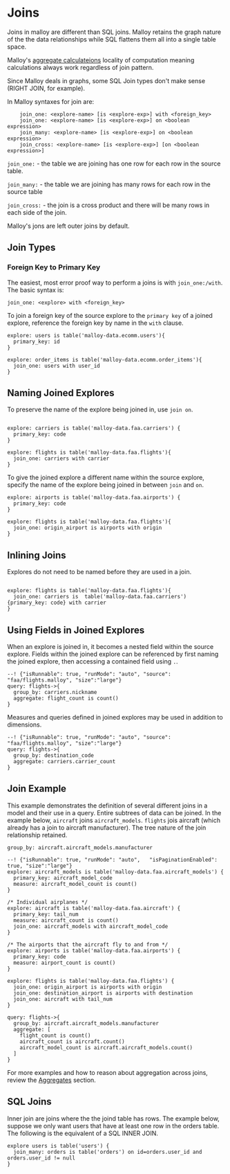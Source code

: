 # Joins

Joins in malloy are different than SQL joins.  Malloy retains the graph nature of the the data relationships
while SQL flattens them all into a single table space.

Malloy's [aggregate calculateions](aggregates.md) locality of computation meaning calculations always work regardless of join pattern.

Since Malloy deals in graphs, some SQL Join types don't make sense (RIGHT JOIN, for example).

In Malloy syntaxes for join are:

```
    join_one: <explore-name> [is <explore-exp>] with <foreign_key>
    join_one: <explore-name> [is <explore-exp>] on <boolean expression>
    join_many: <explore-name> [is <explore-exp>] on <boolean expression>
    join_cross: <explore-name> [is <explore-exp>] [on <boolean expression>]
```

`join_one:` - the table we are joining has one row for each row in the source table.

`join_many:` - the table we are joining has many rows for each row in the source table

`join_cross:` - the join is a cross product and there will be many rows in each side of the join.



Malloy's jons are left outer joins by default.

## Join Types

### Foreign Key to Primary Key

The easiest, most error proof way to perform a joins is with `join_one:/with`.  The basic syntax is:

`join_one: <explore> with <foreign_key>`

To join a foreign key of the source explore to the `primary key` of a joined explore, reference the foreign key by name in the `with` clause.

```malloy
explore: users is table('malloy-data.ecomm.users'){
  primary_key: id
}

explore: order_items is table('malloy-data.ecomm.order_items'){
  join_one: users with user_id
}
```

## Naming Joined Explores

To preserve the name of the explore being joined in, use `join on`.

```malloy

explore: carriers is table('malloy-data.faa.carriers') {
  primary_key: code
}

explore: flights is table('malloy-data.faa.flights'){
  join_one: carriers with carrier
}
```

To give the joined explore a different name within the source explore, specify the name of the explore being joined in between `join` and `on`.

```malloy
explore: airports is table('malloy-data.faa.airports') {
  primary_key: code
}

explore: flights is table('malloy-data.faa.flights'){
  join_one: origin_airport is airports with origin
}
```

## Inlining Joins

Explores do not need to be named before they are used in a join.

```malloy

explore: flights is table('malloy-data.faa.flights'){
  join_one: carriers is  table('malloy-data.faa.carriers'){primary_key: code} with carrier
}
```

## Using Fields in Joined Explores

When an explore is joined in, it becomes a nested field within the source explore. Fields within the joined explore can be referenced by first naming the joined explore, then accessing a contained field using `.`.

```malloy
--! {"isRunnable": true, "runMode": "auto", "source": "faa/flights.malloy", "size":"large"}
query: flights->{
  group_by: carriers.nickname
  aggregate: flight_count is count()
}
```

Measures and queries defined in joined explores may be used in addition to dimensions.

```malloy
--! {"isRunnable": true, "runMode": "auto", "source": "faa/flights.malloy", "size":"large"}
query: flights->{
  group_by: destination_code
  aggregate: carriers.carrier_count
}
```

## Join Example

This example demonstrates the definition of several different joins in a model and their use in a query.
Entire subtrees of data can be joined.  In the example below, `aircraft` joins `aircraft_models`.  `flights`
jois aircraft (which already has a join to aircraft manufacturer).  The tree nature of the join relationship
retained.

  `group_by: aircraft.aircraft_models.manufacturer`

```malloy
--! {"isRunnable": true, "runMode": "auto",   "isPaginationEnabled": true, "size":"large"}
explore: aircraft_models is table('malloy-data.faa.aircraft_models') {
  primary_key: aircraft_model_code
  measure: aircraft_model_count is count()
}

/* Individual airplanes */
explore: aircraft is table('malloy-data.faa.aircraft') {
  primary_key: tail_num
  measure: aircraft_count is count()
  join_one: aircraft_models with aircraft_model_code
}

/* The airports that the aircraft fly to and from */
explore: airports is table('malloy-data.faa.airports') {
  primary_key: code
  measure: airport_count is count()
}

explore: flights is table('malloy-data.faa.flights') {
  join_one: origin_airport is airports with origin
  join_one: destination_airport is airports with destination
  join_one: aircraft with tail_num
}

query: flights->{
  group_by: aircraft.aircraft_models.manufacturer
  aggregate: [
    flight_count is count()
    aircraft_count is aircraft.count()
    aircraft_model_count is aircraft.aircraft_models.count()
  ]
}
```

For more examples and how to reason about aggregation across joins, review the [Aggregates](aggregates.md) section.

## SQL Joins

Inner join are joins where the the joind table has rows.  The example below, suppose we only want users that have at least one row in the orders table.  The following is the equivalent of a SQL  INNER JOIN.

```malloy
explore users is table('users') {
  join_many: orders is table('orders') on id=orders.user_id and orders.user_id != null
}
```
